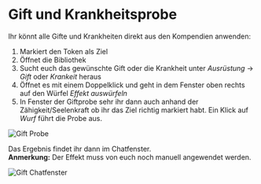 # Gift und Krankheitsprobe
Ihr könnt alle Gifte und Krankheiten direkt aus den Kompendien anwenden:
1. Markiert den Token als Ziel
2. Öffnet die Bibliothek
3. Sucht euch das gewünschte Gift oder die Krankheit unter *Ausrüstung* -> *Gift* oder *Krankeit* heraus
4. Öffnet es mit einem Doppelklick und geht in dem Fenster oben rechts auf den Würfel *Effekt auswürfeln*
5. In Fenster der Giftprobe sehr ihr dann auch anhand der Zähigkeit/Seelenkraft ob ihr das Ziel richtig markiert habt. Ein Klick auf *Wurf* führt die Probe aus.
  
  ![Gift Probe](https://user-images.githubusercontent.com/80099175/114893918-74214400-9e0e-11eb-9fc6-ad9444c1b012.png)
  
Das Ergebnis findet ihr dann im Chatfenster.  
**Anmerkung:** Der Effekt muss von euch noch manuell angewendet werden.  

  ![Gift Chatfenster](https://user-images.githubusercontent.com/80099175/114893997-88654100-9e0e-11eb-8f20-c7892270dfae.png)
